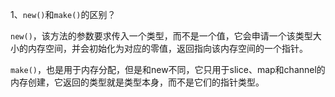 
1、`new()`和`make()`的区别？

`new()`，该方法的参数要求传入一个类型，而不是一个值，它会申请一个该类型大小的内存空间，并会初始化为对应的零值，返回指向该内存空间的一个指针。

`make()`，也是用于内存分配，但是和new不同，它只用于slice、map和channel的内存创建，它返回的类型就是类型本身，而不是它们的指针类型。
